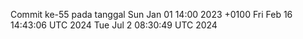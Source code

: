 Commit ke-55 pada tanggal Sun Jan 01 14:00 2023 +0100
Fri Feb 16 14:43:06 UTC 2024
Tue Jul  2 08:30:49 UTC 2024
